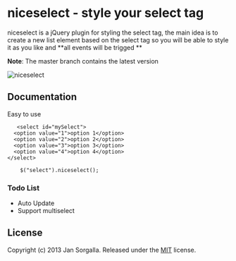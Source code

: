 niceselect - style your select tag
========================================

niceselect is a jQuery plugin for styling the select tag, the main idea is to create a new list 
element based on the select tag so you will be able to style it as you like and **all events will be trigged **

**Note**: The master branch contains the latest version

![niceselect](http://i.imgur.com/3QKyOZf.png?1)

Documentation
-------------

Easy to use 

       <select id="mySelect">
	  <option value="1">option 1</option>
	  <option value="2">option 2</option>
	  <option value="3">option 3</option>
	  <option value="4">option 4</option>
	</select>   

        $("select").niceselect();

### Todo List

   - Auto Update 
   - Support multiselect

License
-------

Copyright (c) 2013 Jan Sorgalla.
Released under the [MIT](LICENSE?raw=1) license.
